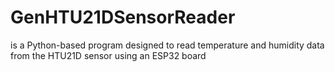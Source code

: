 # GenHTU21DSensorReader
is a Python-based program designed to read temperature and humidity data from the HTU21D sensor using an ESP32 board
